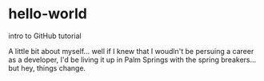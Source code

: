 # hello-world
intro to GitHub tutorial


A little bit about myself...
  well if I knew that I woudln't be persuing a career as a developer, I'd be living it up in Palm Springs with the spring breakers...
  but hey, things change. 
